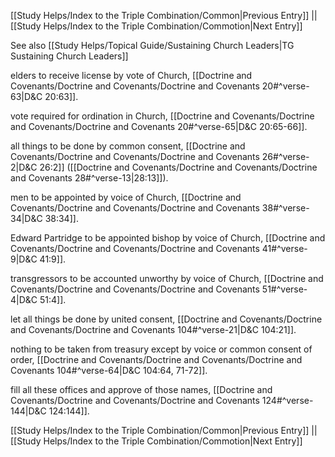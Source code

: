 [[Study Helps/Index to the Triple Combination/Common|Previous Entry]]  ||  [[Study Helps/Index to the Triple Combination/Commotion|Next Entry]]

 See also [[Study Helps/Topical Guide/Sustaining Church Leaders|TG Sustaining Church Leaders]]

 elders to receive license by vote of Church, [[Doctrine and Covenants/Doctrine and Covenants/Doctrine and Covenants 20#^verse-63|D&C 20:63]].

 vote required for ordination in Church, [[Doctrine and Covenants/Doctrine and Covenants/Doctrine and Covenants 20#^verse-65|D&C 20:65-66]].

 all things to be done by common consent, [[Doctrine and Covenants/Doctrine and Covenants/Doctrine and Covenants 26#^verse-2|D&C 26:2]] ([[Doctrine and Covenants/Doctrine and Covenants/Doctrine and Covenants 28#^verse-13|28:13]]).

 men to be appointed by voice of Church, [[Doctrine and Covenants/Doctrine and Covenants/Doctrine and Covenants 38#^verse-34|D&C 38:34]].

 Edward Partridge to be appointed bishop by voice of Church, [[Doctrine and Covenants/Doctrine and Covenants/Doctrine and Covenants 41#^verse-9|D&C 41:9]].

 transgressors to be accounted unworthy by voice of Church, [[Doctrine and Covenants/Doctrine and Covenants/Doctrine and Covenants 51#^verse-4|D&C 51:4]].

 let all things be done by united consent, [[Doctrine and Covenants/Doctrine and Covenants/Doctrine and Covenants 104#^verse-21|D&C 104:21]].

 nothing to be taken from treasury except by voice or common consent of order, [[Doctrine and Covenants/Doctrine and Covenants/Doctrine and Covenants 104#^verse-64|D&C 104:64, 71-72]].

 fill all these offices and approve of those names, [[Doctrine and Covenants/Doctrine and Covenants/Doctrine and Covenants 124#^verse-144|D&C 124:144]].

[[Study Helps/Index to the Triple Combination/Common|Previous Entry]]  ||  [[Study Helps/Index to the Triple Combination/Commotion|Next Entry]]